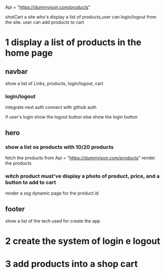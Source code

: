 Api = "https://dummyjson.com/products"

shotCart
a site who's display a list of products,user can login/logout from the site.
user can add products to cart

# 1 display a list of products in the home page

## navbar

show a list of Links, products, login/logout, cart

### login/logout

integrate next auth
connect with github auth

if user's login show the logout button
else show the login button

## hero

### show a list os products with 10/20 products

fetch the products from Api = "https://dummyjson.com/products"
render the products

### witch product must've display a photo of product, price, and a button to add to cart

render a ssg dynamic page for the product id

## footer

show a list of the tech used for create the app

# 2 create the system of login e logout

# 3 add products into a shop cart
